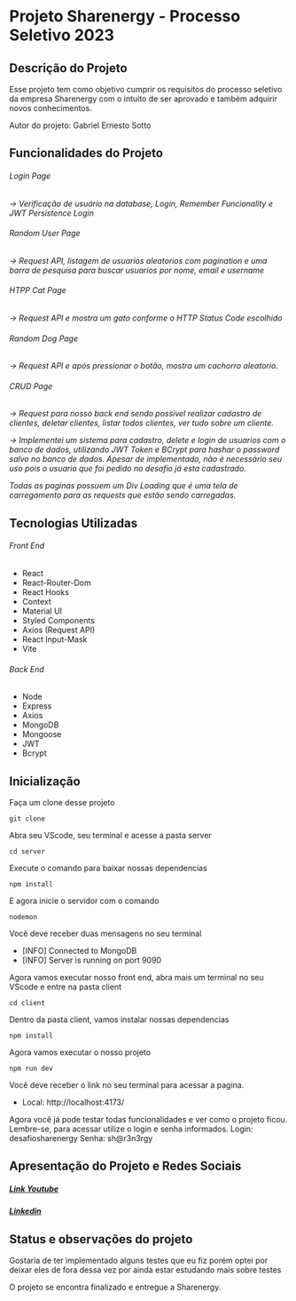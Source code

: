 #  Projeto Sharenergy - Processo Seletivo 2023

## Descrição do Projeto

Esse projeto tem como objetivo cumprir os requisitos do processo seletivo da empresa Sharenergy com o intuito de ser aprovado e também adquirir novos conhecimentos.

Autor do projeto: Gabriel Ernesto Sotto

## Funcionalidades do Projeto

###### Login Page 
*-> Verificação de usuário na database, Login, Remember Funcionality e JWT Persistence Login*

###### Random User Page 
*-> Request API, listagem de usuarios aleatorios com pagination e uma barra de pesquisa para buscar usuarios por nome, email e username*

###### HTPP Cat Page 
*-> Request API e mostra um gato conforme o HTTP Status Code escolhido*

###### Random Dog Page 
*-> Request API e após pressionar o botão, mostra um cachorro aleatorio.*

###### CRUD Page 
*-> Request para nosso back end sendo possivel realizar cadastro de clientes, deletar clientes, listar todos clientes, ver tudo sobre um cliente.*

*-> Implementei um sistema para cadastro, delete e login de usuarios com o banco de dados, utilizando JWT Token e BCrypt para hashar o password salvo no banco de dados. Apesar de implementado, não é necessário seu uso pois o usuario que foi pedido no desafio já esta cadastrado.*

*Todas as paginas possuem um Div Loading que é uma tela de carregamento para as requests que estão sendo carregadas.*

## Tecnologias Utilizadas

###### Front End
- React
- React-Router-Dom
- React Hooks
- Context
- Material UI
- Styled Components
- Axios (Request API)
- React Input-Mask
- Vite

###### Back End
- Node
- Express
- Axios
- MongoDB
- Mongoose
- JWT
- Bcrypt

## Inicialização

Faça um clone desse projeto
```
git clone
```
Abra seu VScode, seu terminal e acesse a pasta server
```
cd server
```
Execute o comando para baixar nossas dependencias
```
npm install
```
E agora inicie o servidor com o comando
```
nodemon
```
Você deve receber duas mensagens no seu terminal
* [INFO] Connected to MongoDB
* [INFO] Server is running on port 9090

Agora vamos executar nosso front end, abra mais um terminal no seu VScode e entre na pasta client
```
cd client
```
Dentro da pasta client, vamos instalar nossas dependencias
```
npm install
```
Agora vamos executar o nosso projeto
```
npm run dev
```
Você deve receber o link no seu terminal para acessar a pagina.
* Local:   http://localhost:4173/

Agora você já pode testar todas funcionalidades e ver como o projeto ficou.
Lembre-se, para acessar utilize o login e senha informados.
Login: desafiosharenergy
Senha: sh@r3n3rgy

## Apresentação do Projeto e Redes Sociais

##### [Link Youtube](https://www.youtube.com/watch?v=PM14Wg7EE40)
##### [Linkedin](https://www.linkedin.com/in/gabriel-sotto-1a2627132/)

## Status e observações do projeto

Gostaria de ter implementado alguns testes que eu fiz porém optei por deixar eles de fora dessa vez por ainda estar estudando mais sobre testes

O projeto se encontra finalizado e entregue a Sharenergy.
